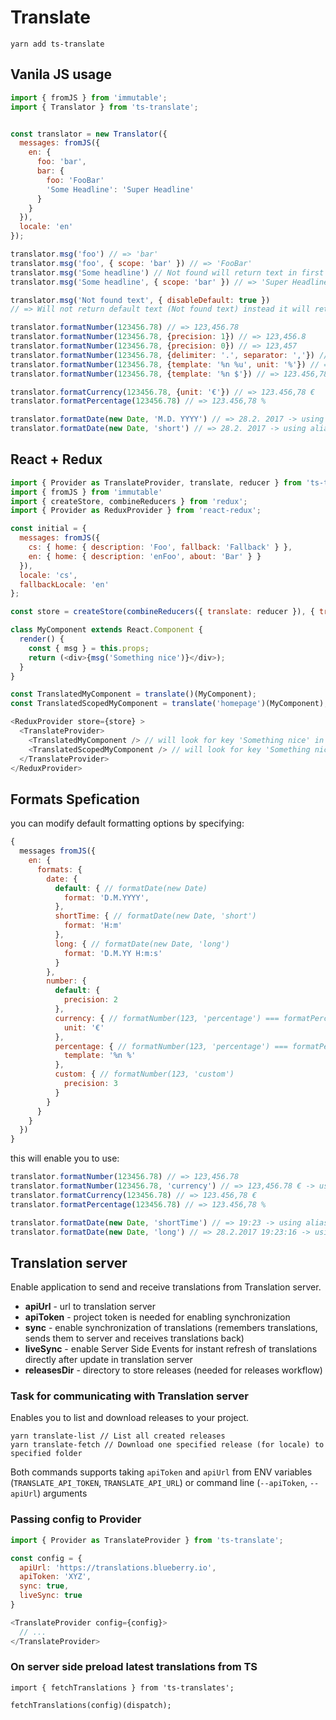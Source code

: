 # Translate

```
yarn add ts-translate
```

## Vanila JS usage

```javascript
import { fromJS } from 'immutable';
import { Translator } from 'ts-translate';


const translator = new Translator({
  messages: fromJS({
    en: {
      foo: 'bar',
      bar: {
        foo: 'FooBar'
        'Some Headline': 'Super Headline'
      }
    }
  }),
  locale: 'en'
});

translator.msg('foo') // => 'bar'
translator.msg('foo', { scope: 'bar' }) // => 'FooBar'
translator.msg('Some headline') // Not found will return text in first argument => 'Some headline'
translator.msg('Some headline', { scope: 'bar' }) // => 'Super Headline'

translator.msg('Not found text', { disableDefault: true })
// => Will not return default text (Not found text) instead it will return 'null'

translator.formatNumber(123456.78) // => 123,456.78
translator.formatNumber(123456.78, {precision: 1}) // => 123,456.8
translator.formatNumber(123456.78, {precision: 0}) // => 123,457
translator.formatNumber(123456.78, {delimiter: '.', separator: ','}) // => 123.456,78
translator.formatNumber(123456.78, {template: '%n %u', unit: '%'}) // => 123.456,78 %
translator.formatNumber(123456.78, {template: '%n $'}) // => 123.456,78 $

translator.formatCurrency(123456.78, {unit: '€'}) // => 123.456,78 €
translator.formatPercentage(123456.78) // => 123.456,78 %

translator.formatDate(new Date, 'M.D. YYYY') // => 28.2. 2017 -> using moment.js syntax
translator.formatDate(new Date, 'short') // => 28.2. 2017 -> using aliases (look down to Formats specification)
```

## React + Redux

```javascript
import { Provider as TranslateProvider, translate, reducer } from 'ts-translate';
import { fromJS } from 'immutable'
import { createStore, combineReducers } from 'redux';
import { Provider as ReduxProvider } from 'react-redux';

const initial = {
  messages: fromJS({
    cs: { home: { description: 'Foo', fallback: 'Fallback' } },
    en: { home: { description: 'enFoo', about: 'Bar' } }
  }),
  locale: 'cs',
  fallbackLocale: 'en'
};

const store = createStore(combineReducers({ translate: reducer }), { translate: initial});

class MyComponent extends React.Component {
  render() {
    const { msg } = this.props;
    return (<div>{msg('Something nice')}</div>);
  }
}

const TranslatedMyComponent = translate()(MyComponent);
const TranslatedScopedMyComponent = translate('homepage')(MyComponent);

<ReduxProvider store={store} >
  <TranslateProvider>
    <TranslatedMyComponent /> // will look for key 'Something nice' in root of locale messages
    <TranslatedScopedMyComponent /> // will look for key 'Something nice' in homepage scope of locale messages
  </TranslateProvider>
</ReduxProvider>
```


## Formats Spefication

you can modify default formatting options by specifying:
```javascript
{
  messages fromJS({
    en: {
      formats: {
        date: {
          default: { // formatDate(new Date)
            format: 'D.M.YYYY',
          },
          shortTime: { // formatDate(new Date, 'short')
            format: 'H:m'
          },
          long: { // formatDate(new Date, 'long')
            format: 'D.M.YY H:m:s'
          }
        },
        number: {
          default: {
            precision: 2
          },
          currency: { // formatNumber(123, 'percentage') === formatPercentage(123)
            unit: '€'
          },
          percentage: { // formatNumber(123, 'percentage') === formatPercentage(123)
            template: '%n %'
          },
          custom: { // formatNumber(123, 'custom')
            precision: 3
          }
        }
      }
    }
  })
}
```

this will enable you to use:
```javascript
translator.formatNumber(123456.78) // => 123,456.78
translator.formatNumber(123456.78, 'currency') // => 123,456.78 € -> using alias
translator.formatCurrency(123456.78) // => 123.456,78 €
translator.formatPercentage(123456.78) // => 123.456,78 %

translator.formatDate(new Date, 'shortTime') // => 19:23 -> using alias
translator.formatDate(new Date, 'long') // => 28.2.2017 19:23:16 -> using alias
```

## Translation server

Enable application to send and receive translations from Translation server.

- __apiUrl__ - url to translation server
- __apiToken__ - project token is needed for enabling synchronization
- __sync__ - enable synchronization of translations (remembers translations, sends them to server and receives translations back)
- __liveSync__ - enable Server Side Events for instant refresh of translations directly after update in translation server
- __releasesDir__ - directory to store releases (needed for releases workflow)

### Task for communicating with Translation server

Enables you to list and download releases to your project.

```
yarn translate-list // List all created releases
yarn translate-fetch // Download one specified release (for locale) to specified folder
```

Both commands supports taking `apiToken` and `apiUrl` from ENV variables (`TRANSLATE_API_TOKEN`, `TRANSLATE_API_URL`) or command line (`--apiToken`, `--apiUrl`) arguments

### Passing config to Provider

```javascript
import { Provider as TranslateProvider } from 'ts-translate';

const config = {
  apiUrl: 'https://translations.blueberry.io',
  apiToken: 'XYZ',
  sync: true,
  liveSync: true
}

<TranslateProvider config={config}>
  // ...
</TranslateProvider>
```

### On server side preload latest translations from TS

```
import { fetchTranslations } from 'ts-translates';

fetchTranslations(config)(dispatch);
```
